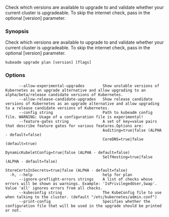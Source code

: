 
Check which versions are available to upgrade to and validate whether your current cluster is upgradeable. To skip the internet check, pass in the optional [version] parameter.

### Synopsis

Check which versions are available to upgrade to and validate whether your current cluster is upgradeable. To skip the internet check, pass in the optional [version] parameter.

```
kubeadm upgrade plan [version] [flags]
```

### Options

```
      --allow-experimental-upgrades        Show unstable versions of Kubernetes as an upgrade alternative and allow upgrading to an alpha/beta/release candidate versions of Kubernetes.
      --allow-release-candidate-upgrades   Show release candidate versions of Kubernetes as an upgrade alternative and allow upgrading to a release candidate versions of Kubernetes.
      --config string                      Path to kubeadm config file. WARNING: Usage of a configuration file is experimental!
      --feature-gates string               A set of key=value pairs that describe feature gates for various features.Options are:
                                           Auditing=true|false (ALPHA - default=false)
                                           CoreDNS=true|false (default=true)
                                           DynamicKubeletConfig=true|false (ALPHA - default=false)
                                           SelfHosting=true|false (ALPHA - default=false)
                                           StoreCertsInSecrets=true|false (ALPHA - default=false)
  -h, --help                               help for plan
      --ignore-preflight-errors strings    A list of checks whose errors will be shown as warnings. Example: 'IsPrivilegedUser,Swap'. Value 'all' ignores errors from all checks.
      --kubeconfig string                  The KubeConfig file to use when talking to the cluster. (default "/etc/kubernetes/admin.conf")
      --print-config                       Specifies whether the configuration file that will be used in the upgrade should be printed or not.
```

